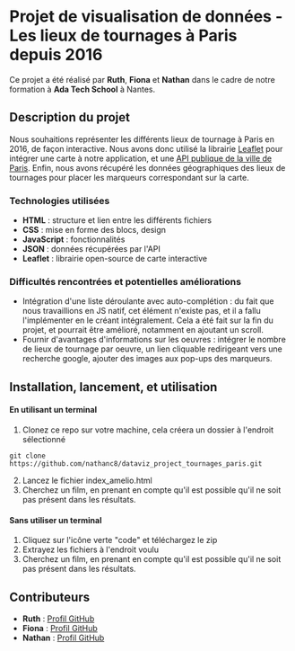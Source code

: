 # Projet de visualisation de données - Les lieux de tournages à Paris depuis 2016
Ce projet a été réalisé par **Ruth**, **Fiona** et **Nathan** dans le cadre de notre formation à **Ada Tech School** à Nantes.

## Description du projet
Nous souhaitions représenter les différents lieux de tournage à Paris en 2016, de façon interactive. Nous avons donc utilisé la librairie [Leaflet](https://leafletjs.com/) pour intégrer une carte à notre application, et une [API publique de la ville de Paris](https://opendata.paris.fr/explore/dataset/lieux-de-tournage-a-paris/information/?disjunctive.type_tournage&disjunctive.nom_tournage&disjunctive.nom_realisateur&disjunctive.nom_producteur&disjunctive.ardt_lieu). Enfin, nous avons récupéré les données géographiques des lieux de tournages pour placer les marqueurs correspondant sur la carte.

### Technologies utilisées
- **HTML** : structure et lien entre les différents fichiers
- **CSS** : mise en forme des blocs, design
- **JavaScript** : fonctionnalités
- **JSON** : données récupérées par l'API
- **Leaflet** : librairie open-source de carte interactive

### Difficultés rencontrées et potentielles améliorations
- Intégration d'une liste déroulante avec auto-complétion : du fait que nous travaillions en JS natif, cet élément n'existe pas, et il a fallu l'implémenter en le créant intégralement. Cela a été fait sur la fin du projet, et pourrait être amélioré, notamment en ajoutant un scroll.
- Fournir d'avantages d'informations sur les oeuvres : intégrer le nombre de lieux de tournage par oeuvre, un  lien cliquable redirigeant vers une recherche google, ajouter des images aux pop-ups des marqueurs.

## Installation, lancement, et utilisation
#### En utilisant un terminal
1. Clonez ce repo sur votre machine, cela créera un dossier à l'endroit sélectionné
```
git clone https://github.com/nathanc8/dataviz_project_tournages_paris.git
```
2. Lancez le fichier index_amelio.html
3. Cherchez un film, en prenant en compte qu'il est possible qu'il ne soit pas présent dans les résultats.

#### Sans utiliser un terminal
1. Cliquez sur l'icône verte "code" et téléchargez le zip
2. Extrayez les fichiers à l'endroit voulu
3. Cherchez un film, en prenant en compte qu'il est possible qu'il ne soit pas présent dans les résultats.

## Contributeurs
- **Ruth** : [Profil GitHub](https://github.com/VicRuth)
- **Fiona** : [Profil GitHub](https://github.com/Aodhfaolan)
- **Nathan** : [Profil GitHub](https://github.com/nathanc8)
